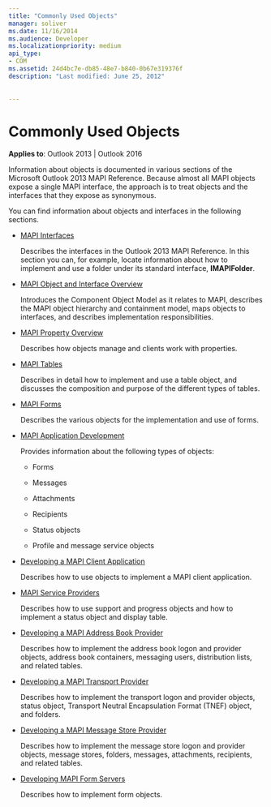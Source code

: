 ```yaml
---
title: "Commonly Used Objects"
manager: soliver
ms.date: 11/16/2014
ms.audience: Developer
ms.localizationpriority: medium
api_type:
- COM
ms.assetid: 24d4bc7e-db85-48e7-b840-0b67e319376f
description: "Last modified: June 25, 2012"
 
 
---
```


# Commonly Used Objects

  
  
**Applies to**: Outlook 2013 | Outlook 2016 
  
Information about objects is documented in various sections of the Microsoft Outlook 2013 MAPI Reference. Because almost all MAPI objects expose a single MAPI interface, the approach is to treat objects and the interfaces that they expose as synonymous.
  
You can find information about objects and interfaces in the following sections.
  
- [MAPI Interfaces](mapi-interfaces.md)
    
    Describes the interfaces in the Outlook 2013 MAPI Reference. In this section you can, for example, locate information about how to implement and use a folder under its standard interface, **IMAPIFolder**.
    
- [MAPI Object and Interface Overview](mapi-object-and-interface-overview.md)
    
    Introduces the Component Object Model as it relates to MAPI, describes the MAPI object hierarchy and containment model, maps objects to interfaces, and describes implementation responsibilities.
    
- [MAPI Property Overview](mapi-property-overview.md)
    
    Describes how objects manage and clients work with properties.
    
- [MAPI Tables](mapi-tables.md)
    
    Describes in detail how to implement and use a table object, and discusses the composition and purpose of the different types of tables.
    
- [MAPI Forms](mapi-forms.md)
    
    Describes the various objects for the implementation and use of forms.
    
- [MAPI Application Development](mapi-application-development.md)
    
    Provides information about the following types of objects:
    
  - Forms
    
  - Messages
    
  - Attachments
    
  - Recipients
    
  - Status objects
    
  - Profile and message service objects
    
- [Developing a MAPI Client Application](developing-a-mapi-client-application.md)
    
    Describes how to use objects to implement a MAPI client application.
    
- [MAPI Service Providers](mapi-service-providers.md)
    
    Describes how to use support and progress objects and how to implement a status object and display table.
    
- [Developing a MAPI Address Book Provider](developing-a-mapi-address-book-provider.md)
    
    Describes how to implement the address book logon and provider objects, address book containers, messaging users, distribution lists, and related tables.
    
- [Developing a MAPI Transport Provider](developing-a-mapi-transport-provider.md)
    
    Describes how to implement the transport logon and provider objects, status object, Transport Neutral Encapsulation Format (TNEF) object, and folders.
    
- [Developing a MAPI Message Store Provider](developing-a-mapi-message-store-provider.md)
    
    Describes how to implement the message store logon and provider objects, message stores, folders, messages, attachments, recipients, and related tables.
    
- [Developing MAPI Form Servers](developing-mapi-form-servers.md)
    
    Describes how to implement form objects.
    

